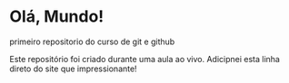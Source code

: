 # Olá, Mundo!
 primeiro repositorio do curso de git e github

 Este repositório foi criado durante uma aula ao vivo.
 Adicipnei esta linha direto do site que impressionante!

